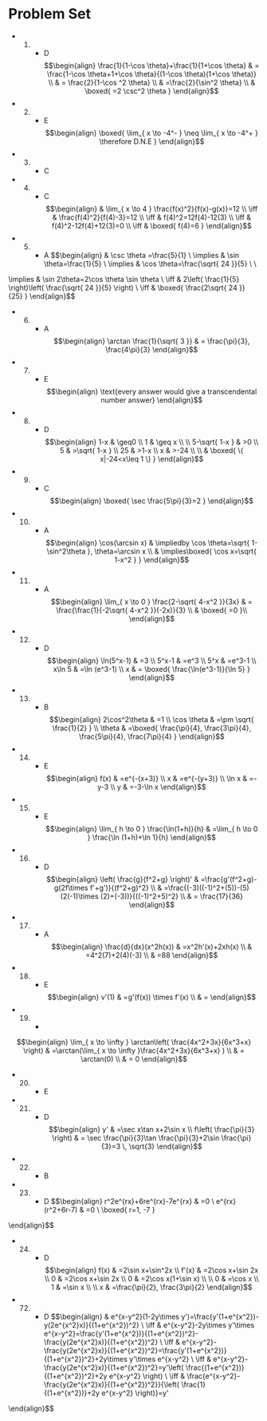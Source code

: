 # Problem Set
- 1) - D
$$\begin{align}
\frac{1}{1-\cos \theta}+\frac{1}{1+\cos \theta} & = \frac{1-\cos \theta+1+\cos \theta}{(1-\cos \theta)(1+\cos \theta)} \\
 & = \frac{2}{1-\cos ^2 \theta} \\
 & =\frac{2}{\sin^2 \theta} \\
 & \boxed{ =2 \csc^2 \theta }
\end{align}$$
- 2) - E
$$\begin{align}
\boxed{ \lim_{ x \to -4^- } \neq \lim_{ x \to -4^+ } \therefore D.N.E  }
\end{align}$$
- 3) - C
- 4) - C
$$\begin{align}
 & \lim_{ x \to 4 } \frac{f(x)^2}{f(x)-g(x)}=12 \\
\iff  & \frac{f(4)^2}{f(4)-3}=12 \\
\iff & f(4)^2=12f(4)-12(3) \\
\iff & f(4)^2-12f(4)+12(3)=0 \\
\iff & \boxed{ f(4)=6 }
\end{align}$$
- 5) - A
$$\begin{align}
 & \csc \theta =\frac{5}{1}  \\
 \implies  & \sin \theta=\frac{1}{5} \\
 \implies  & \cos \theta=\frac{\sqrt{ 24 }}{5} \\ \\

\implies  & \sin 2\theta=2\cos \theta \sin \theta \\
\iff & 2\left( \frac{1}{5} \right)\left( \frac{\sqrt{ 24 }}{5} \right) \\
\iff & \boxed{ \frac{2\sqrt{ 24 }}{25} }
\end{align}$$
- 6) - A
$$\begin{align}
\arctan \frac{1}{\sqrt{ 3 }} & = \frac{\pi}{3}, \frac{4\pi}{3}
\end{align}$$
- 7) - E
$$\begin{align}
\text{every answer would give a transcendental number answer}
\end{align}$$
- 8) - D
$$\begin{align}
 1-x & \geq0 \\
 1 & \geq x \\
 \\
5-\sqrt{ 1-x } & >0 \\
5 & >\sqrt{ 1-x } \\
25 & >1-x \\
x & >-24 \\
 \\
 & \boxed{ \{ x|-24<x\leq 1 \} }
\end{align}$$
- 9) - C
$$\begin{align}
\boxed{ \sec \frac{5\pi}{3}=2 }
\end{align}$$
- 10) - A
$$\begin{align}
\cos(\arcsin x) & \impliedby \cos \theta=\sqrt{ 1-\sin^2\theta }, \theta=\arcsin x \\
 & \implies\boxed{  \cos x=\sqrt{ 1-x^2 } }
\end{align}$$
- 11) - A
$$\begin{align}
\lim_{ x \to 0 } \frac{2-\sqrt{ 4-x^2 }}{3x}  & = \frac{\frac{1}{-2\sqrt{ 4-x^2 }}(-2x)}{3} \\
 & \boxed{ =0 }\\
\end{align}$$
- 12) - D
$$\begin{align}
\ln(5^x-1) & =3 \\
5^x-1 & =e^3 \\
5^x & =e^3-1 \\
x\ln 5 & =\ln (e^3-1) \\
x & = \boxed{ \frac{\ln(e^3-1)}{\ln 5} }
\end{align}$$
- 13) - B
$$\begin{align}
2\cos^2\theta & =1 \\
\cos \theta & =\pm \sqrt{ \frac{1}{2} } \\
\theta & =\boxed{ \frac{\pi}{4}, \frac{3\pi}{4}, \frac{5\pi}{4}, \frac{7\pi}{4} }
\end{align}$$
- 14) - E
$$\begin{align}
f(x) & =e^{-(x+3)} \\
 x & =e^{-(y+3)} \\
\ln x & =-y-3 \\
y & =-3-\ln x
\end{align}$$
- 15) - E
$$\begin{align}
\lim_{ h \to 0 } \frac{\ln(1+h)}{h} & =\lim_{ h \to 0 } \frac{\ln (1+h)+\ln 1}{h}
\end{align}$$
- 16) - D
$$\begin{align}
\left( \frac{g}{f^2+g} \right)' & =\frac{g'(f^2+g)-g(2f\times f'+g')}{(f^2+g)^2} \\
 & =\frac{(-3)((-1)^2+(5))-(5)(2(-1)\times (2)+(-3))}{((-1)^2+5)^2} \\
 & = \frac{17}{36}
\end{align}$$
- 17) - A
$$\begin{align}
\frac{d}{dx}(x^2h(x)) & =x^2h'(x)+2xh(x) \\
 & =4^2(7)+2(4)(-3) \\
 & =88
\end{align}$$
- 18) - E
$$\begin{align}
v'(1) & =g'(f(x)) \times f'(x) \\
 & =
\end{align}$$
- 19) - 
$$\begin{align}
\lim_{ x \to \infty } \arctan\left( \frac{4x^2+3x}{6x^3+x} \right) & =\arctan(\lim_{ x \to \infty }\frac{4x^2+3x}{6x^3+x} ) \\
 & = \arctan(0) \\
 & = 0
\end{align}$$
- 20) - E
- 21) - D
$$\begin{align}
y' & =\sec x\tan x+2\sin x \\
f\left( \frac{\pi}{3} \right) & = \sec \frac{\pi}{3}\tan \frac{\pi}{3}+2\sin \frac{\pi}{3}=3 \, \sqrt{3}
\end{align}$$
- 22) - B
- 23) - D
$$\begin{align}
r^2e^{rx}+6re^{rx}-7e^{rx} & =0 \\
 e^{rx}(r^2+6r-7) & =0 \\
\boxed{ r=1, -7 }

\end{align}$$
- 24) - D
$$\begin{align}
f(x) & =2\sin x+\sin^2x \\
f'(x) & =2\cos x+\sin 2x \\
 0 & =2\cos x+\sin 2x \\
 0 & =2\cos x(1+\sin x) \\
 \\
0 & =\cos x \\
1 & =\sin x \\
 \\
x & =\frac{\pi}{2}, \frac{3\pi}{2}
\end{align}$$
- 72) - D
$$\begin{align}
 & e^{x-y^2}(1-2y\times y')=\frac{y'(1+e^{x^2})-y(2e^{x^2}x)}{(1+e^{x^2})^2} \\
\iff  & e^{x-y^2}-2y\times y'\times e^{x-y^2}=\frac{y'(1+e^{x^2})}{(1+e^{x^2})^2}-\frac{y(2e^{x^2}x)}{(1+e^{x^2})^2} \\
\iff  & e^{x-y^2}-\frac{y(2e^{x^2}x)}{(1+e^{x^2})^2}=\frac{y'(1+e^{x^2})}{(1+e^{x^2})^2}+2y\times y'\times e^{x-y^2} \\
\iff & e^{x-y^2}-\frac{y(2e^{x^2}x)}{(1+e^{x^2})^2}=y'\left( \frac{(1+e^{x^2})}{(1+e^{x^2})^2}+2y e^{x-y^2} \right) \\
\iff  & \frac{e^{x-y^2}-\frac{y(2e^{x^2}x)}{(1+e^{x^2})^2}}{\left( \frac{1}{(1+e^{x^2})}+2y e^{x-y^2} \right)}=y'

\end{align}$$
